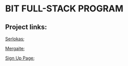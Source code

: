 # BIT FULL-STACK PROGRAM

## Project links:

[Serlokas](https://lukasring.github.io/BIT/2-serlokas);

[Mergaite](https://lukasring.github.io/BIT/3-mergaite);

[Sign Up Page](https://lukasring.github.io/BIT/4-log-in);
